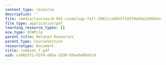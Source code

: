 ```yaml
---
content_type: resource
description: ''
file: /media/courses/8-942-cosmology-fall-2001/ca965571d378e65a2d30b5ee6e80a5c9_rombint_f.pdf
file_type: application/pdf
learning_resource_types: []
ocw_type: OCWFile
parent_title: Related Resources
parent_type: CourseSection
resourcetype: Document
title: rombint_f.pdf
uid: ca965571-d378-e65a-2d30-b5ee6e80a5c9
---
```

